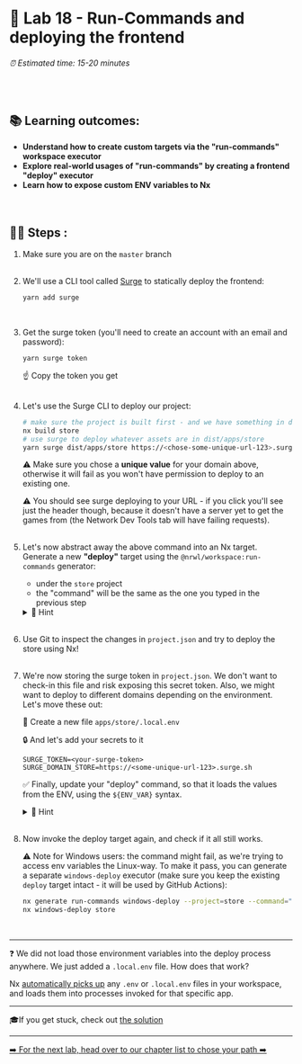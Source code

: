 # 📎 Lab 18 - Run-Commands and deploying the frontend

###### ⏰ Estimated time: 15-20 minutes

<br />

## 📚 Learning outcomes:

- **Understand how to create custom targets via the "run-commands" workspace executor**
- **Explore real-world usages of "run-commands" by creating a frontend "deploy" executor**
- **Learn how to expose custom ENV variables to Nx**
  <br /><br /><br />

## 🏋️‍♀️ Steps :

1. Make sure you are on the `master` branch
   <br /> <br />
2. We'll use a CLI tool called [Surge](https://surge.sh/) to statically deploy the frontend:

   ```bash
   yarn add surge
   ```

   <br />

3. Get the surge token (you'll need to create an account with an email and password):

   ```
   yarn surge token
   ```

   ☝️ Copy the token you get
   <br /> <br />

4. Let's use the Surge CLI to deploy our project:

   ```bash
   # make sure the project is built first - and we have something in dist
   nx build store
   # use surge to deploy whatever assets are in dist/apps/store
   yarn surge dist/apps/store https://<chose-some-unique-url-123>.surge.sh --token <your-surge-token>
   ```

   ⚠️ Make sure you chose a **unique value** for your domain above, otherwise
   it will fail as you won't have permission to deploy to an existing one.

   ⚠️ You should see surge deploying to your URL - if you click you'll see just the header though, because it doesn't have a server yet to get the games from (the Network Dev Tools tab will have failing requests).
   <br /> <br />

5. Let's now abstract away the above command into an Nx target. Generate a new **"deploy"** target using the `@nrwl/workspace:run-commands` generator:

   - under the `store` project
   - the "command" will be the same as the one you typed in the previous step

   <details>
   <summary>🐳 Hint</summary>

   Consult the run-commands generator docs [here](https://nx.dev/latest/angular/workspace/run-commands-executor#run-commands)
   </details>
   <br />

6. Use Git to inspect the changes in `project.json` and try to deploy the store using Nx!
   <br /> <br />
7. We're now storing the surge token in `project.json`. We don't want to check-in this file and risk exposing this secret token. Also, we might want to deploy to different domains depending on the environment. Let's move these out:

   📁 Create a new file `apps/store/.local.env`

   🔒 And let's add your secrets to it

   ```
   SURGE_TOKEN=<your-surge-token>
   SURGE_DOMAIN_STORE=https://<some-unique-url-123>.surge.sh
   ```

   ✅ Finally, update your "deploy" command, so that it loads the values from the ENV, using the `${ENV_VAR}` syntax.

    <details>
    <summary>🐳 Hint</summary>
    
    ```bash
   surge dist/apps/store ${SURGE_DOMAIN_STORE} --token ${SURGE_TOKEN} 
   ```
    </details>
    <br />

8. Now invoke the deploy target again, and check if it all still works.

   ⚠️ Note for Windows users: the command might fail, as we're trying to access env variables the Linux-way.
   To make it pass, you can generate a separate `windows-deploy` executor (make sure you keep the existing `deploy` target intact - it will be used by GitHub Actions):

   ```bash
   nx generate run-commands windows-deploy --project=store --command="surge dist/apps/store %SURGE_DOMAIN_STORE% --token %SURGE_TOKEN%"
   nx windows-deploy store
   ```

   <br />

---

❓ We did not load those environment variables into the deploy process anywhere.
We just added a `.local.env` file. How does that work?

Nx [automatically picks up](https://nx.dev/latest/react/guides/environment-variables#loading-environment-variables) any `.env` or `.local.env` files in your workspace,
and loads them into processes invoked for that specific app.

---

🎓If you get stuck, check out [the solution](SOLUTION.md)

---

[➡️ For the next lab, head over to our chapter list to chose your path ➡️](https://github.com/nrwl/nx-workshop#day-2)

